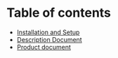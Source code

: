 # Table of contents

* [Installation and Setup](README.md)
* [Description Document](description-document.md)
* [Product document](user-manual.md)

